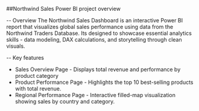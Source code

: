 ##Northwind Sales Power BI project overview

-- Overview 
The Northwind Sales Dashboard is an interactive Power BI report that visualizes global sales performance using data from the Northwind Traders Database. 
Its designed to showcase essential analytics skills - data modeling, DAX calculations, and storytelling through clean visuals.

-- Key features 
- Sales Overview Page - Displays total revenue and performance by product category
- Product Performance Page - Highlights the top 10 best-selling products with total revenue.
- Regional Performance Page - Interactive filled-map visualization showing sales by country and category.
